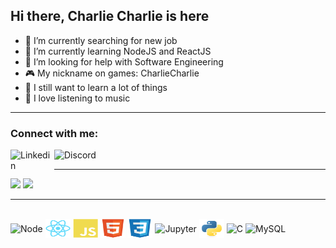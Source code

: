## Hi there, Charlie Charlie is here

- 🔭 I’m currently searching for new job 
- 🌱 I’m currently learning NodeJS and ReactJS
- 🤔 I’m looking for help with Software Engineering
- 🎮 My nickname on games: CharlieCharlie
- 🧠 I still want to learn a lot of things
- 🎼 I love listening to music

---

### Connect with me:

[<img align="left" alt="Linkedin" width="70px" src="https://img.shields.io/badge/LinkedIn-0077B5?style=for-the-badge&logo=linkedin&logoColor=white" />][linkedin]

[<img align="left" alt="Discord" width="70px" src="https://img.shields.io/badge/Discord-7289DA?style=for-the-badge&logo=discord&logoColor=white" />][discord]

<br />

---

<div>
  <img height="155em" src="https://github-readme-stats.vercel.app/api?username=Xarlie-Xarlie&show_icons=true&theme=dracula&include_all_commits=true&count_private=true">
  <img height="155em" src="https://github-readme-stats.vercel.app/api/top-langs/?username=Xarlie-Xarlie&layout=compact&langs_count=7&theme=dracula">
</div>
  
---  

<div style="display: inline_block"><br>
  <img align="center" alt="Node" height="30" width="40" src="https://cdn.jsdelivr.net/gh/devicons/devicon/icons/nodejs/nodejs-original.svg">
  <img align="center" alt="React" height="30" width="40" src="https://raw.githubusercontent.com/devicons/devicon/master/icons/react/react-original.svg">
  <img align="center" alt="Js" height="30" width="40" src="https://raw.githubusercontent.com/devicons/devicon/master/icons/javascript/javascript-plain.svg">
  <img align="center" alt="HTML" height="30" width="40" src="https://raw.githubusercontent.com/devicons/devicon/master/icons/html5/html5-original.svg">
  <img align="center" alt="CSS" height="30" width="40" src="https://raw.githubusercontent.com/devicons/devicon/master/icons/css3/css3-original.svg">
  <img align="center" alt="Jupyter" height="30" width="40" src="https://cdn.jsdelivr.net/gh/devicons/devicon/icons/jupyter/jupyter-original-wordmark.svg">
  <img align="center" alt="Python" height="30" width="40" src="https://raw.githubusercontent.com/devicons/devicon/master/icons/python/python-original.svg">
  <img align="center" alt="C" height="30" width="40" src="https://cdn.jsdelivr.net/gh/devicons/devicon/icons/c/c-original.svg">
  <img align="center" alt="MySQL" height="30" width="40" src="https://cdn.jsdelivr.net/gh/devicons/devicon/icons/mysql/mysql-original-wordmark.svg">
</div>

[discord]: https://support.discord.com/hc/pt-br/profiles/391209258491
[linkedin]: linkedin.com/in/jean-charles-7813ba19b
